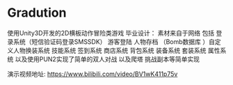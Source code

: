 # Gradution

使用Unity3D开发的2D横板动作冒险类游戏 毕业设计：
素材来自于网络
包括 登录系统（短信验证码登录SMSSDK） 游客登陆 人物存档 （Bomb数据库 ）自定义人物换装系统 技能系统 签到系统 商店系统 背包系统 装备系统 套装系统 属性系统 以及使用PUN2实现了简单的双人对战
以及爬塔 挑战副本等简单实现

演示视频地址:
https://www.bilibili.com/video/BV1wK411p75v
